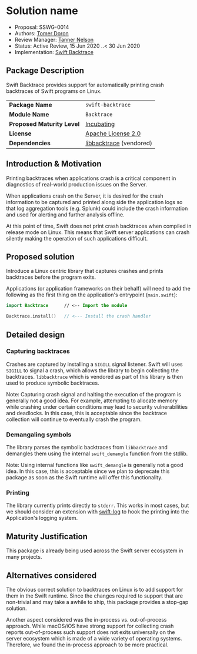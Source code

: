 # Solution name

* Proposal: SSWG-0014
* Authors: [Tomer Doron](https://github.com/tomerd)
* Review Manager: [Tanner Nelson](https://github.com/tanner0101)
* Status: Active Review, 15 Jun 2020 ..< 30 Jun 2020
* Implementation: [Swift Backtrace](https://github.com/swift-server/swift-backtrace)

## Package Description

Swift Backtrace provides support for automatically printing crash backtraces of Swift programs on Linux.

|  |  |
|--|--|
| **Package Name** | `swift-backtrace` |
| **Module Name** | `Backtrace` |
| **Proposed Maturity Level** | [Incubating](https://github.com/swift-server/sswg/blob/master/process/incubation.md#process-diagram) |
| **License** | [Apache License 2.0](https://github.com/swift-server/swift-backtrace/blob/master/LICENSE.txt) |
| **Dependencies** | [libbacktrace](https://github.com/ianlancetaylor/libbacktrace) (vendored) |

## Introduction & Motivation

Printing backtraces when applications crash is a critical component in diagnostics of
real-world production issues on the Server.

When applications crash on the Server, it is desired for the crash information to be
captured and printed along side the application logs so that log aggregation tools 
(e.g. Splunk) could include the crash information and used for alerting and further 
analysis offline.

At this point of time, Swift does not print crash backtraces when compiled in 
release mode on Linux. 
This means that Swift server applications can crash silently making the operation of 
such applications difficult.


## Proposed solution

Introduce a Linux centric library that captures crashes and prints backtraces 
before the program exits.

Applications (or application frameworks on their behalf) will need to add the 
following as the first thing on the application's entrypoint (`main.swift`):

```swift
import Backtrace      // <-- Import the module

Backtrace.install()   // <--- Install the crash handler
```

## Detailed design

### Capturing backtraces

Crashes are captured by installing a `SIGILL` signal listener.
Swift will uses `SIGILL` to signal a crash, which allows the library to begin 
collecting the backtraces. `libbacktrace` which is vendored as part of this library
is then used to produce symbolic backtraces. 

Note: Capturing crash signal and halting the execution of the program is generally not a good idea.
For example, attempting to allocate memory while crashing under certain conditions 
may lead to security vulnerabilities and deadlocks.
In this case, this is acceptable since the backtrace collection will continue to 
eventually crash the program.

### Demangaling symbols

The library parses the symbolic backtraces from `libbacktrace` and demangles 
them using the internal `swift_demangle` function from the stdlib.

Note: Using internal functions like `swift_demangle` is generally not a good idea.
In this case, this is acceptable since we plan to deprecate this package as soon
as the Swift runtime will offer this functionality.

### Printing

The library currently prints directly to `stderr`.
This works in most cases, but we should consider an extension with 
[swift-log](https://github.com/apple/swift-log) to hook the printing into the 
Application's logging system.

## Maturity Justification

This package is already being used across the Swift server ecosystem in many projects.

## Alternatives considered

The obvious correct solution to backtraces on Linux is to add support 
for them in the Swift runtime. 
Since the changes required to support that are non-trivial and may take a awhile to ship, 
this package provides a stop-gap solution.

Another aspect considered was the in-process vs. out-of-process approach. 
While macOS/iOS have strong support for collecting crash reports out-of-process
such support does not exits universally on the server ecosystem which is made of 
a wide variety of operating systems. Therefore, we found the in-process approach 
to be more practical.
